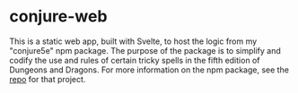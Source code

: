 # conjure-web

This is a static web app, built with Svelte, to host the logic from my "conjure5e" npm package.
The purpose of the package is to simplify and codify the use and rules of certain tricky spells in the fifth edition of Dungeons and Dragons.
For more information on the npm package, see the [repo](https://github.com/clark-lindsay/Conjure5e) for that project.
